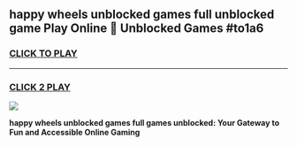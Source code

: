 
## happy wheels unblocked games full unblocked game Play Online 👋 Unblocked Games #to1a6
<h3>
<a href="https://premium.freeplayer.one?title=happy_wheels_unblocked_games_full&ref=21F">CLICK TO PLAY</a></h3>
<hr>

<h3>
<a href="https://premium.freeplayer.one?title=happy_wheels_unblocked_games_full&ref=21F">CLICK 2 PLAY</a>
  
</h3>

<a href="https://premium.freeplayer.one?title=happy_wheels_unblocked_games_full&ref=21F/"><img src="https://clearcache.store/games.png"></a>


**happy wheels unblocked games full games unblocked: Your Gateway to Fun and Accessible Online Gaming**
